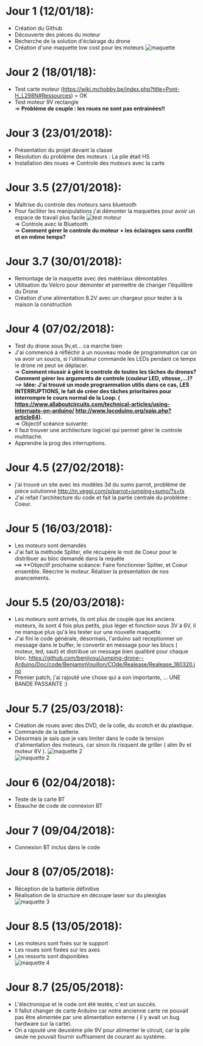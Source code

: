 # Jour 1 (12/01/18):
-  Création du Github  
-  Découverte des piéces du moteur  
-  Recherche de la solution d'éclairage du drone   
-  Création d'une maquette low cost pour les moteurs ![maquette](https://raw.githubusercontent.com/benjivou/Jumping-drone--Arduino/master/Doc/Image/Ben/Maquette1.jpg)

# Jour 2 (18/01/18):  
-  Test carte moteur (https://wiki.mchobby.be/index.php?title=Pont-H_L298N#Ressources) = OK  
-  Test moteur 9V rectangle    
=> **Probléme de couple : les roues ne sont pas entrainées!!**

# Jour 3 (23/01/2018):
-  Présentation du projet devant la classe 
-  Résolution du probléme des moteurs : La pile était HS
-  Installation des roues
=> Controle des moteurs avec la carte

# Jour 3.5 (27/01/2018):
-  Maîtrise du controle des moteurs sans bluetooth  
-  Pour faciliter les manipulations j'ai démonter la maquettes pour avoir un espace de travail plus facile ![test moteur](https://github.com/benjivou/Jumping-drone--Arduino/blob/master/Image/Ben/testmoteur.png)  
=> Controle avec le Bluetooth  
=> **Comment gérer le controle du moteur + les éclairages sans conflit et en même temps?**  

# Jour 3.7 (30/01/2018):  
-  Remontage de la maquette avec des matériaux démontables  
-  Utilisation du Velcro pour démonter et permettre de changer l'équilibre du Drone  
-  Création d'une alimentation 8.2V avec un chargeur pour tester à la maison la construction  

# Jour 4 (07/02/2018):
-  Test du drone sous 9v,et... ca marche bien  
-  J'ai commencé à réfléchir à un nouveau mode de programmation car on va avoir un soucis, si l'utilisateur commande les LEDs pendant ce temps le drone ne peut se déplacer.  
=> **Comment réussir à géré le controle de toutes les tâches du drones?  Comment gérer les arguments de controle (couleur LED, vitesse,...)?**  
==> **Idée: J'ai trouvé un mode programmation utilis dans ce cas, LES INTERRUPTIONS, le fait de créer des tâches prioritaires pour interrompre le cours normal de la Loop. (  https://www.allaboutcircuits.com/technical-articles/using-interrupts-on-arduino/     http://www.locoduino.org/spip.php?article64).**  
=> Objectif scéance suivante:  
-  Il faut trouver une architecture logiciel qui permet gérer le controle multitache.  
-  Apprendre la prog des interruptions. 

# Jour 4.5 (27/02/2018):
-   j'ai trouvé un site avec les modèles 3d du sumo  parrot,  problème de piéce solutionné
http://m.yeggi.com/q/parrot+jumping+sumo/?s=tx  
-  J'ai refait l'architecture du code et fait la partie centrale du probléme : Coeur.  

# Jour 5 (16/03/2018):
-  Les moteurs sont demandés  
-  J'ai fait la méthode Spliter, elle récupére le mot de Coeur pour le distribuer au bloc demandé dans la requête  
==> **Objectif prochaine scéance: Faire fonctionner Spliter, et Coeur ensemble. Réecrire le moteur. Réaliser la présentation de nos avancements.  

# Jour 5.5 (20/03/2018):
-  Les moteurs sont arrivés, ils ont plus de couple que les anciens moteurs, ils sont 4 fois plus petits, plus léger et fonction sous 3V à 6V, il ne manque plus qu'à les tester sur une nouvelle maquette.  
-  J'ai fini le code générale, désormais, l'arduino sait receptionner un message dans le buffer, le convertir en message pour les blocs ( moteur, led, saut) et distribue un message bien qualibré pour chaque bloc.  https://github.com/benjivou/Jumping-drone--Arduino/Doc/code/BenjaminVouillon/COde/Realease/Realease_180320.ino  
-  Premier patch, j'ai rajouté une chose qui a son importante, ... UNE BANDE PASSANTE :) 

# Jour 5.7 (25/03/2018):
-  Création de roues avec des DVD, de la colle, du scotch et du plastique.  
-  Commande de la batterie. 
-  Désormais je sais que je vais limiter dans le code la tension d'alimentation des moteurs, car sinon ils risquent de griller ( alim 9v et moteur 6V ). 
![maquette 2](https://github.com/benjivou/Jumping-drone--Arduino/blob/master/Doc/Image/Ben/Version%202.jpg)  
![maquette 2](https://github.com/benjivou/Jumping-drone--Arduino/blob/master/Doc/Image/Ben/Version%202%20dessous.jpg)  

# Jour 6 (02/04/2018):  
-  Teste de la carte BT  
-  Ebauche de code de connexion BT  

# Jour 7 (09/04/2018):  
-  Connexion BT inclus dans le code  

# Jour 8 (07/05/2018):  
-  Réception de la batterie définitive  
-  Réalisation de la structure en découpe laser sur du plexiglas  
![maquette 3](https://github.com/benjivou/Jumping-drone--Arduino/blob/master/Doc/Image/Ben/Structure.jpg)

# Jour 8.5 (13/05/2018):  
-  Les moteurs sont fixés sur le support  
-  Les roues sont fixées sur les axes  
-  Les ressorts sont disponibles  
![maquette 4](https://github.com/benjivou/Jumping-drone--Arduino/blob/master/Doc/Image/Ben/P_20180515_200301%5B1%5D.jpg)

# Jour 8.7 (25/05/2018):  
-  L'électronique et le code ont été testés, c'est un succés.  
-  Il fallut changer de carte Arduino car notre ancienne carte ne pouvait pas être alimentée par une alimentation externe ( il y avait un bug hardware sur la carte).  
-  On a rajouté une deuxiéme pile 9V pour alimenter le circuit, car la pile seule ne pouvait fournir suffisament de courant au systéme.  


